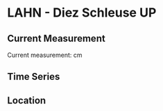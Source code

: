 # LAHN - Diez Schleuse UP

## Current Measurement

Current measurement: <Value topic="rivers/pegel-online/LAHN/Diez_Schleuse_UP/measurementValue"/> cm

## Time Series

<TimeSeries topic="rivers/pegel-online/LAHN/Diez_Schleuse_UP/measurementValue" period="week" />

## Location

<WorldMap>
  <Marker lat="50.375811513906875" lon="8.002590487560742" labelTopic="rivers/pegel-online/LAHN/Diez_Schleuse_UP" />
</WorldMap>
